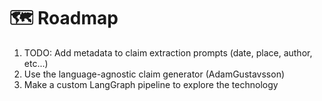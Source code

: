 # 🗺️ Roadmap
1. TODO: Add metadata to claim extraction prompts (date, place, author, etc...)
2. Use the language-agnostic claim generator (AdamGustavsson)
3. Make a custom LangGraph pipeline to explore the technology